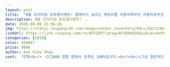 ```yaml
---
layout: post 
title:  "8월 프리미엄 포토평이벤트! 폼메이드 숨쉬는 메모리폼 자동차목쿠션 자동차등쿠션 차량용목쿠션 GTK-CC1000 목쿠션, 블랙" 
description: 8월 프리미엄 포토평이벤트! ..
date: 2020-08-09 15:56:26 
img: https://static.coupangcdn.com/image/vendor_inventory/84cc/6a2121044b789d6eb53f106d50bd808415c7e139b60a08fdd560a7324f65.jpg 
linkUrl: https://link.coupang.com/re/AFFSDP?lptag=AF3600438&subid=ahnPublicAsk&pageKey=1809845415&itemId=3079665451&vendorItemId=71077308444&traceid=V0-113-93c809c9ef9b243c 
categories: [1018] 
color: 43A047 
price: 9900 
author: Ask View Shop 
cont:  "GTK<br/> -CC1000 정말 편해서 만족도 100%입니다.<br/><br/>그냥 일반적인 네모난 형태가 아니라 경사진 형태라 목을 대고있으면<br/>높낮이 조절도 가능해서 자신의 체형에 맞게 조절 할 수 있고<br/>등쿠션도 굴곡지게 만들어져서 등안쪽부분을 푹신하게 하면서<br/>목에 딱 맞춰져서 자세도 바르게있게되고 정말 편합니다<br/>바른 자세까지 유지를 도와주니 넘 편안하다고 만족스러워 하네요.<br/><br/>보통은 목쿠션만 쓰는데 등쿠션이랑 세트로 있어서 딱 깔맞춤하기 좋더라구요<br/>설치도 넘 간편해서 좋아요.<br/><br/>세밀한 벌집형태의 나일론 소재로 통기성도 좋고 세균 번식,억제 및 땀 흡수율이 높아서 땀이 많은 남편에게 더더욱 반가운 제품이었네요.<br/><br/>숨쉬는 메모리폼 자동차목쿠션<br/>운전하다가 너무 편해서 잠드는거아닌가 싶을정도에요<br/>원플러스원 구성에 가성비도 있고 촉감이나 퀄리티도 만족스럽네요<br/>유용하겠다 싶어서 구입했는데 완전 만족합니다.<br/> 외관상으로 보면 목에 부담이 가지 않을까 싶은데 전혀없고 편안하고요.<br/> 특히 카시트를 뒤로 눕히고 누우면 경추베개처럼 목을 편안하고 든든하게 지지해줘서 너무 좋아요.<br/> 부모님차랑 와이프차에도 부착시켜주고 싶어요.<br/><br/>잠잘때 베게가 중요한데 운전할때도 이젠 불편함 없이 바른 자세로 잡아주니 장거리 운전도 걱정되지 않네요.<br/>^^ 밴드로 걸어주고 찍찍이로 밴드를 걸어 한번 더 고정해주니 움직임 없더라구요.<br/> 폭신하고 목을 받쳐줘서 어깨까지 편안한 느낌이라 구매하길 넘 잘 한것 같아요.<br/><br/>장거리 운행도 많다보니 차안에서 편하게 쉬고 싶을때<br/>적당히 탄성이 있어서 자세도 바르게되고 뭔가 지지대가 되는 느낌입니다<br/>허리디스크가 있는 남편이 매일 출퇴근 길이 거리가 있어서 장시간 운전으로 많이 피로한데 복원력이 뛰어난 메모리폼 소재라 사용자 체형에 맞게 굴곡형 라인을 만들어서<br/>" 
---
```

